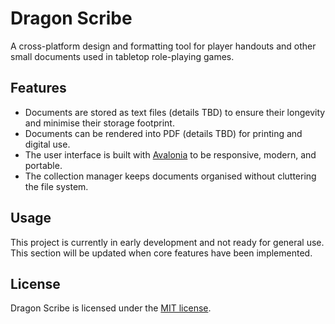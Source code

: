 # Dragon Scribe
A cross-platform design and formatting tool for player handouts and other small documents used in tabletop role-playing games.

## Features
- Documents are stored as text files (details TBD) to ensure their longevity and minimise their storage footprint.
- Documents can be rendered into PDF (details TBD) for printing and digital use.
- The user interface is built with [Avalonia](https://github.com/AvaloniaUI/Avalonia) to be responsive, modern, and portable.
- The collection manager keeps documents organised without cluttering the file system.

## Usage
This project is currently in early development and not ready for general use. This section will be updated when core features have been implemented.

## License
Dragon Scribe is licensed under the [MIT license](LICENSE).
